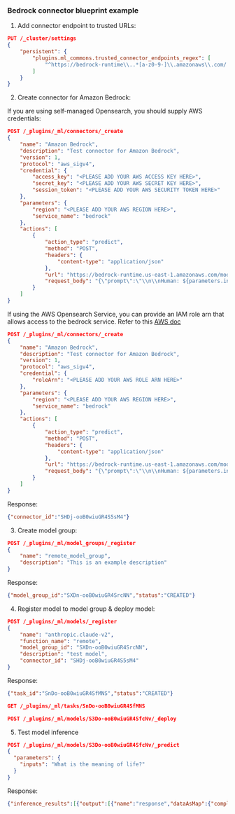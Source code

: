 ### Bedrock connector blueprint example

1. Add connector endpoint to trusted URLs:

```json
PUT /_cluster/settings
{
    "persistent": {
        "plugins.ml_commons.trusted_connector_endpoints_regex": [
            "^https://bedrock-runtime\\..*[a-z0-9-]\\.amazonaws\\.com/.*$"
        ]
    }
}
```

2. Create connector for Amazon Bedrock:

If you are using self-managed Opensearch, you should supply AWS credentials:

```json
POST /_plugins/_ml/connectors/_create
{
    "name": "Amazon Bedrock",
    "description": "Test connector for Amazon Bedrock",
    "version": 1,
    "protocol": "aws_sigv4",
    "credential": {
        "access_key": "<PLEASE ADD YOUR AWS ACCESS KEY HERE>",
        "secret_key": "<PLEASE ADD YOUR AWS SECRET KEY HERE>",
        "session_token": "<PLEASE ADD YOUR AWS SECURITY TOKEN HERE>"
    },
    "parameters": {
        "region": "<PLEASE ADD YOUR AWS REGION HERE>",
        "service_name": "bedrock"
    },
    "actions": [
        {
            "action_type": "predict",
            "method": "POST",
            "headers": {
                "content-type": "application/json"
            },
            "url": "https://bedrock-runtime.us-east-1.amazonaws.com/model/anthropic.claude-v2/invoke",
            "request_body": "{\"prompt\":\"\\n\\nHuman: ${parameters.inputs}\\n\\nAssistant:\",\"max_tokens_to_sample\":300,\"temperature\":0.5,\"top_k\":250,\"top_p\":1,\"stop_sequences\":[\"\\\\n\\\\nHuman:\"]}"
        }
    ]
}
```

If using the AWS Opensearch Service, you can provide an IAM role arn that allows access to the bedrock service.
Refer to this [AWS doc](https://docs.aws.amazon.com/opensearch-service/latest/developerguide/ml-amazon-connector.html)

```json
POST /_plugins/_ml/connectors/_create
{
    "name": "Amazon Bedrock",
    "description": "Test connector for Amazon Bedrock",
    "version": 1,
    "protocol": "aws_sigv4",
    "credential": {
        "roleArn": "<PLEASE ADD YOUR AWS ROLE ARN HERE>"
    },
    "parameters": {
        "region": "<PLEASE ADD YOUR AWS REGION HERE>",
        "service_name": "bedrock"
    },
    "actions": [
        {
            "action_type": "predict",
            "method": "POST",
            "headers": {
                "content-type": "application/json"
            },
            "url": "https://bedrock-runtime.us-east-1.amazonaws.com/model/anthropic.claude-v2/invoke",
            "request_body": "{\"prompt\":\"\\n\\nHuman: ${parameters.inputs}\\n\\nAssistant:\",\"max_tokens_to_sample\":300,\"temperature\":0.5,\"top_k\":250,\"top_p\":1,\"stop_sequences\":[\"\\\\n\\\\nHuman:\"]}"
        }
    ]
}
```

Response:
```json
{"connector_id":"SHDj-ooB0wiuGR4S5sM4"}
```

3. Create model group:

```json
POST /_plugins/_ml/model_groups/_register
{
    "name": "remote_model_group",
    "description": "This is an example description"
}
```

Response:
```json
{"model_group_id":"SXDn-ooB0wiuGR4SrcNN","status":"CREATED"}
```

4. Register model to model group & deploy model:

```json
POST /_plugins/_ml/models/_register
{
    "name": "anthropic.claude-v2",
    "function_name": "remote",
    "model_group_id": "SXDn-ooB0wiuGR4SrcNN",
    "description": "test model",
    "connector_id": "SHDj-ooB0wiuGR4S5sM4"
}
```

Response:
```json
{"task_id":"SnDo-ooB0wiuGR4SfMNS","status":"CREATED"}
```

```json
GET /_plugins/_ml/tasks/SnDo-ooB0wiuGR4SfMNS
```

```json
POST /_plugins/_ml/models/S3Do-ooB0wiuGR4SfcNv/_deploy
```

5. Test model inference

```json
POST /_plugins/_ml/models/S3Do-ooB0wiuGR4SfcNv/_predict
{
  "parameters": {
    "inputs": "What is the meaning of life?"
  }
}
```

Response:
```json
{"inference_results":[{"output":[{"name":"response","dataAsMap":{"completion":" There is no single, universally agreed upon meaning of life. The meaning of life is subjective and personal. Some common perspectives include finding happiness, purpose, spiritual fulfillment, connecting with others, contributing value, and leaving a positive legacy. Ultimately, the meaning of life is what you make of it.","stop_reason":"stop_sequence"}}]}]}
```